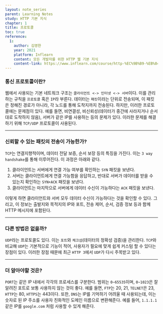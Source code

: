 ```yaml
---
layout: note_series
parent: Learning Notes
study: HTTP 기본 지식
chapter: 1
title: 프로토콜
toc: true
reference:
  1: 
    author: 김영한
    year: 2021
    platform: Inflearn
    content: 모든 개발자를 위한 HTTP 웹 기본 지식
    content-link: https://www.inflearn.com/course/http-%EC%9B%B9-%EB%84%A4%ED%8A%B8%EC%9B%8C%ED%81%AC
---
```


### 통신 프로토콜이란?

웹에서 사용되는 기본 네트워크 구조는 `클라이언트 <-> 인터넷 <-> 서버`이다. 이를 관리하는 규칙을 `프로토콜` 혹은 `IP`라 부른다. 데이터는 `패킷`이라는 단위로 전송되며, 이 패킷은 정해진 경로가 아니라, 각 노드를 통해 도착지까지 전송된다. 하지만, 이러한 프로토콜에는 문제점이 있다. 예를 들면, 비연결성, 비신뢰성(데이터가 중간에 사라지거나 순서대로 도착하지 않음), 서버가 같은 IP를 사용하는 등의 문제가 있다. 이러한 문제를 해결하기 위해 `TCP/UDP` 프로토콜이 사용된다.

---

### 신뢰할 수 있는 패킷의 전송이 가능한가?

`TCP`는 연결지향적이며, 데이터 전달 보증, 순서 보장 등의 특징을 가진다. 이는 `3 way handshake`를 통해 이루어진다. 이 과정은 아래와 같다.

1. 클라이언트는 서버에게 연결 가능 여부를 확인하는 `SYN` 패킷을 보낸다.
2. 서버는 클라이언트에게 연결 가능함을 응답하고, 반대로 서버가 데이터를 받을 수 있는지 확인하는 `SYN+ACK` 패킷을 보낸다.
3. 클라이언트는 마지막으로 서버에게 데이터 수신이 가능하다는 `ACK` 패킷을 보낸다.

이렇게 하면 클라이언트와 서버 모두 데이터 수신이 가능하다는 것을 확인할 수 있다. 그리고, 이 정보는 출발지와 목적지의 IP와 포트, 전송 제어, 순서, 검증 정보 등과 함께 HTTP 메시지에 포함된다.

---

### 다른 방법은 없을까?

`UDP`라는 프로토콜도 있다. 이는 `포트`와 `체크섬`(데이터의 정확성 검증)을 관리한다. `TCP`와 비교해 `UDP`는 기본적으로 기능이 적어, 사용자가 필요에 맞게 쉽게 커스텀 할 수 있다는 장점이 있다. 이러한 장점 때문에 최근 `HTTP 3`에서 `UDP`가 다시 주목받고 있다.

---

### 더 알아야할 것은?

`PORT`는 같은 IP 내에서 각각의 프로세스를 구분한다. 범위는 `0~65535`이며, `0~1023`은 잘 알려진 포트로 보통 사용하지 않는 것이 좋다. 예를 들면, `FTP`는 20, 21, `TELNET`은 23, `HTTP`는 80, `HTTPS`는 443이다. 또한, `DNS`는 IP를 기억하기 어려울 때 사용되는데, 이는 숫자로 된 IP 주소를 사용자 친화적인 도메인 이름으로 변환해준다. 예를 들어, `1.1.1.1` 같은 IP를 `google.com` 처럼 사용할 수 있게 해준다.
